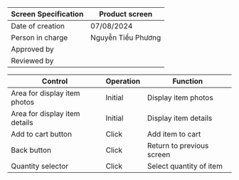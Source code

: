 | Screen Specification | Product screen      |
|----------------------|---------------------|
| Date of creation     | 07/08/2024          |
| Person in charge     | Nguyễn Tiểu Phương  |
| Approved by          |                     |
| Reviewed by          |                     |

| Control                | Operation           | Function            |
|------------------------|---------------------|---------------------|
| Area for display item photos | Initial             |  Display item photos      |
| Area for display item details | Initial | Display item details |
| Add to cart button | Click | Add item to cart |
| Back button | Click | Return to previous screen |
| Quantity selector | Click | Select quantity of item |


